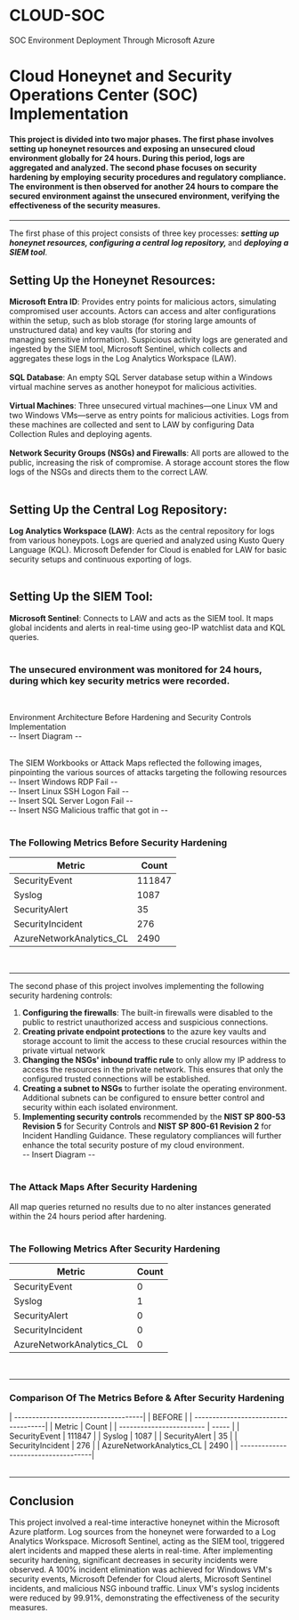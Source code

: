 # CLOUD-SOC
SOC Environment Deployment Through Microsoft Azure

<h1>Cloud Honeynet and Security Operations Center (SOC) Implementation</h1>

<h4>This project is divided into two major phases. The first phase involves setting up honeynet resources and exposing an unsecured cloud environment globally for 24 hours. During this period, logs are aggregated and analyzed. The second phase focuses on security hardening by employing security procedures and regulatory compliance. The environment is then observed for another 24 hours to compare the secured environment against the unsecured environment, verifying the effectiveness of the security measures.</h4><hr>

The first phase of this project consists of three key processes: <i><b>setting up honeynet resources, configuring a central log repository, </i></b>and <b><i>deploying a SIEM tool</i></b>.

<h2>Setting Up the Honeynet Resources:</h2>

<b>Microsoft Entra ID</b>: Provides entry points for malicious actors, simulating compromised user accounts. Actors can access and alter configurations within the setup, such as blob storage (for storing large amounts of unstructured data) and key vaults (for storing and <br> managing sensitive information). Suspicious activity logs are generated and ingested by the SIEM tool, Microsoft Sentinel, which collects and aggregates these logs in the Log Analytics Workspace (LAW).<br><br>
<b>SQL Database</b>: An empty SQL Server database setup within a Windows virtual machine serves as another honeypot for malicious activities.<br><br>
<b>Virtual Machines</b>: Three unsecured virtual machines—one Linux VM and two Windows VMs—serve as entry points for malicious activities. Logs from these machines are collected and sent to LAW by configuring Data Collection Rules and deploying agents.<br><br>
<b>Network Security Groups (NSGs) and Firewalls</b>: All ports are allowed to the public, increasing the risk of compromise. A storage account stores the flow logs of the NSGs and directs them to the correct LAW.<br><br>

<h2>Setting Up the Central Log Repository:</h2>

<b>Log Analytics Workspace (LAW)</b>: Acts as the central repository for logs from various honeypots. Logs are queried and analyzed using Kusto Query Language (KQL). Microsoft Defender for Cloud is enabled for LAW for basic security setups and continuous exporting of logs.<br><br>

<h2>Setting Up the SIEM Tool:</h2>

<b>Microsoft Sentinel</b>: Connects to LAW and acts as the SIEM tool. It maps global incidents and alerts in real-time using geo-IP watchlist data and KQL queries.<br><br>

<h3>The unsecured environment was monitored for 24 hours, during which key security metrics were recorded.</h3><br>

Environment Architecture Before Hardening and Security Controls Implementation<br>
-- Insert Diagram -- <br><br>

The SIEM Workbooks or Attack Maps reflected the following images, pinpointing the various sources of attacks targeting the following resources<br>
-- Insert Windows RDP Fail --<br>
-- Insert Linux SSH Logon Fail --<br>
-- Insert SQL Server Logon Fail --<br>
-- Insert NSG Malicious traffic that got in --<br><br>

<h3>The Following Metrics Before Security Hardening</h3>

| Metric                   | Count  |
|--------------------------|--------|
| SecurityEvent            | 111847 |
| Syslog                   | 1087   |
| SecurityAlert            | 35     |
| SecurityIncident         | 276    |
| AzureNetworkAnalytics_CL | 2490   |



<br><hr>

The second phase of this project involves implementing the following security hardening controls:
1. <b>Configuring the firewalls</b>: The built-in firewalls were disabled to the public to restrict unauthorized access and suspicious connections.
2. <b>Creating private endpoint protections</b> to the azure key vaults and storage account to limit the access to these crucial resources within the private virtual network
3. <b>Changing the NSGs' inbound traffic rule</b> to only allow my IP address to access the resources in the private network. This ensures that only the configured trusted connections will be established. 
4. <b>Creating a subnet to NSGs</b> to further isolate the operating environment. Additional subnets can be configured to ensure better control and security within each isolated environment.
5. <b>Implementing security controls</b> recommended by the <b>NIST SP 800-53 Revision 5</b> for Security Controls and <b>NIST SP 800-61 Revision 2</b> for Incident Handling Guidance. These regulatory compliances will further enhance the total security posture of my cloud environment. <br>
-- Insert Diagram -- <br><br>

<h3>The Attack Maps After Security Hardening</h3>
All map queries returned no results due to no alter instances generated within the 24 hours period after hardening.<br><br>

<h3>The Following Metrics After Security Hardening</h3>

| Metric                   | Count  |
|--------------------------|--------|
| SecurityEvent            | 0      |
| Syslog                   | 1      |
| SecurityAlert            | 0      |
| SecurityIncident         | 0      |
| AzureNetworkAnalytics_CL | 0      |
<br><hr>

<h3>Comparison Of The Metrics Before & After Security Hardening</h3>
| ------------------------------------|
| BEFORE                              |
| ------------------------------------|
| Metric                   | Count    |
| ------------------------ | -----    |
| SecurityEvent            | 111847   |
| Syslog                   | 1087     |
| SecurityAlert            | 35       |
| SecurityIncident         | 276      |
| AzureNetworkAnalytics_CL | 2490     |
| ------------------------------------|
<br><br><hr>

<h2>Conclusion</h2>
This project involved a real-time interactive honeynet within the Microsoft Azure platform. Log sources from the honeynet were forwarded to a Log Analytics Workspace. Microsoft Sentinel, acting as the SIEM tool, triggered alert incidents and mapped these alerts in real-time. After implementing security hardening, significant decreases in security incidents were observed. A 100% incident elimination was achieved for Windows VM's security events, Microsoft Defender for Cloud alerts, Microsoft Sentinel incidents, and malicious NSG inbound traffic. Linux VM's syslog incidents were reduced by 99.91%, demonstrating the effectiveness of the security measures.





